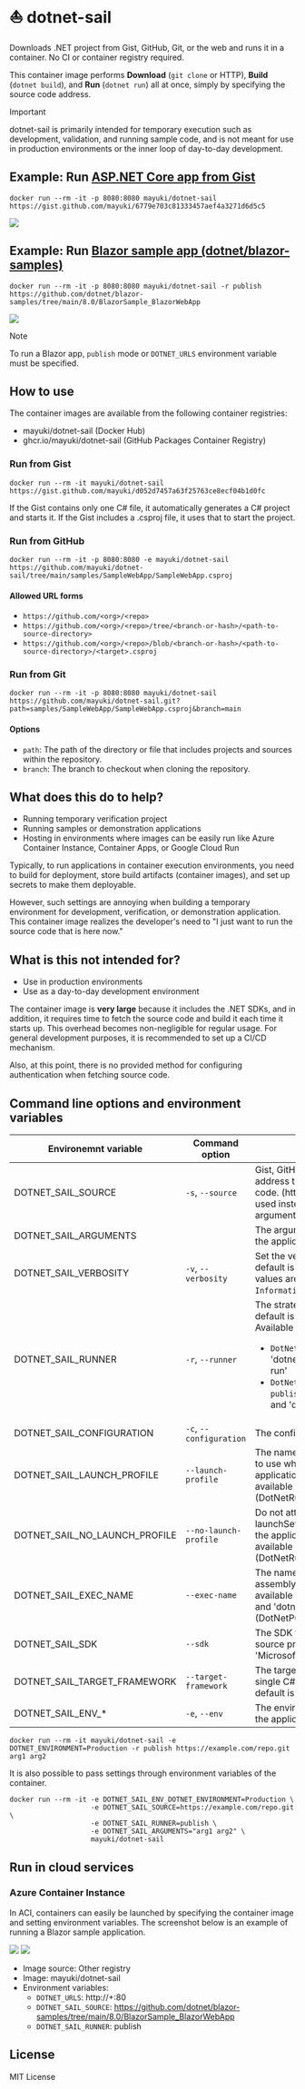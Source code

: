 # ⛵ dotnet-sail
Downloads .NET project from Gist, GitHub, Git, or the web and runs it in a container. No CI or container registry required.

This container image performs **Download** (`git clone` or HTTP), **Build** (`dotnet build`), and **Run** (`dotnet run`) all at once, simply by specifying the source code address.

> [!IMPORTANT]
> dotnet-sail is primarily intended for temporary execution such as development, validation, and running sample code, and is not meant for use in production environments or the inner loop of day-to-day development.

## Example: Run [ASP.NET Core app from Gist](https://gist.github.com/mayuki/6779e703c81333457aef4a3271d6d5c5)
```
docker run --rm -it -p 8080:8080 mayuki/dotnet-sail https://gist.github.com/mayuki/6779e703c81333457aef4a3271d6d5c5
```
![](docs/images/recording-02.gif)


## Example: Run [Blazor sample app (dotnet/blazor-samples)](https://github.com/dotnet/blazor-samples/)
```
docker run --rm -it -p 8080:8080 mayuki/dotnet-sail -r publish https://github.com/dotnet/blazor-samples/tree/main/8.0/BlazorSample_BlazorWebApp
```
![](docs/images/recording-01.gif)
> [!NOTE]
> To run a Blazor app, `publish` mode or `DOTNET_URLS` environment variable must be specified.

## How to use
The container images are available from the following container registries:

- mayuki/dotnet-sail (Docker Hub)
- ghcr.io/mayuki/dotnet-sail (GitHub Packages Container Registry)

### Run from Gist
```
docker run --rm -it mayuki/dotnet-sail https://gist.github.com/mayuki/d052d7457a63f25763ce8ecf04b1d0fc
```

If the Gist contains only one C# file, it automatically generates a C# project and starts it. If the Gist includes a .csproj file, it uses that to start the project.

### Run from GitHub
```
docker run --rm -it -p 8080:8080 -e mayuki/dotnet-sail https://github.com/mayuki/dotnet-sail/tree/main/samples/SampleWebApp/SampleWebApp.csproj
```

#### Allowed URL forms
- `https://github.com/<org>/<repo>`
- `https://github.com/<org>/<repo>/tree/<branch-or-hash>/<path-to-source-directory>`
- `https://github.com/<org>/<repo>/blob/<branch-or-hash>/<path-to-source-directory>/<target>.csproj`


### Run from Git
```
docker run --rm -it -p 8080:8080 mayuki/dotnet-sail https://github.com/mayuki/dotnet-sail.git?path=samples/SampleWebApp/SampleWebApp.csproj&branch=main
```

#### Options
- `path`: The path of the directory or file that includes projects and sources within the repository.
- `branch`: The branch to checkout when cloning the repository.


## What does this do to help?

- Running temporary verification project
- Running samples or demonstration applications
- Hosting in environments where images can be easily run like Azure Container Instance, Container Apps, or Google Cloud Run

Typically, to run applications in container execution environments, you need to build for deployment, store build artifacts (container images), and set up secrets to make them deployable.

However, such settings are annoying when building a temporary environment for development, verification, or demonstration application. This container image realizes the developer's need to "I just want to run the source code that is here now."

## What is this not intended for?

- Use in production environments
- Use as a day-to-day development environment

The container image is **very large** because it includes the .NET SDKs, and in addition, it requires time to fetch the source code and build it each time it starts up. This overhead becomes non-negligible for regular usage. For general development purposes, it is recommended to set up a CI/CD mechanism.

Also, at this point, there is no provided method for configuring authentication when fetching source code.

## Command line options and environment variables
|Environemnt variable|Command option|Description|
|--|--|--|
|DOTNET_SAIL_SOURCE|`-s`, `--source`|Gist, GitHub, or any other address that provides source code. (https://, git://...) Can be used instead of passing it as an argument.|
|DOTNET_SAIL_ARGUMENTS||The arguments to be passed to the application.|
|DOTNET_SAIL_VERBOSITY|`-v`, `--verbosity`|Set the verbosity level. The default is 'Information'. Allowed values are `None`, `Error`, `Information` and `Trace`.|
|DOTNET_SAIL_RUNNER|`-r`, `--runner`|The strategy to run for. The default is 'DotNetRunRunner'. <br>Available runners are: <br><ul><li>`DotNetRunRunner`, `run`: Use 'dotnet build' and 'dotnet run'</li><li>`DotNetPublishAndExecRunner`, `publish`: Use 'dotnet publish' and 'dotnet exec'.</li></ul>|
|DOTNET_SAIL_CONFIGURATION|`-c`, `--configuration`|The configuration to run for.|
|DOTNET_SAIL_LAUNCH_PROFILE|`--launch-profile`|The name of the launch profile to use when launching the application. This option is available with 'dotnet run' (DotNetRunRunner).|
|DOTNET_SAIL_NO_LAUNCH_PROFILE|`--no-launch-profile`|Do not attempt to use launchSettings.json to configure the application. This option is available with 'dotnet run' (DotNetRunRunner).|
|DOTNET_SAIL_EXEC_NAME|`--exec-name`|The name of the entrypoint assembly. This option is available with 'dotnet publish' and 'dotnet exec' (DotNetPublishAndExecRunner).|
|DOTNET_SAIL_SDK|`--sdk`|The SDK to run for single C# source project. The default is 'Microsoft.NET.Sdk'.|
|DOTNET_SAIL_TARGET_FRAMEWORK|`--target-framework`|The target framework to run for single C# source project. The default is 'net8.0'.|
|DOTNET_SAIL_ENV_*|`-e`, `--env`|The environment variables for the application to be run.|

```
docker run --rm -it mayuki/dotnet-sail -e DOTNET_ENVIRONMENT=Production -r publish https://example.com/repo.git arg1 arg2
```

It is also possible to pass settings through environment variables of the container.
```
docker run --rm -it -e DOTNET_SAIL_ENV_DOTNET_ENVIRONMENT=Production \
                    -e DOTNET_SAIL_SOURCE=https://example.com/repo.git \
                    -e DOTNET_SAIL_RUNNER=publish \
                    -e DOTNET_SAIL_ARGUMENTS="arg1 arg2" \
                    mayuki/dotnet-sail
```

## Run in cloud services
### Azure Container Instance
In ACI, containers can easily be launched by specifying the container image and setting environment variables. The screenshot below is an example of running a Blazor sample application.

![](docs/images/screen-aci-01.png)
![](docs/images/screen-aci-02.png)

- Image source: Other registry
- Image: mayuki/dotnet-sail
- Environment variables:
    - `DOTNET_URLS`: http://+:80
    - `DOTNET_SAIL_SOURCE`: https://github.com/dotnet/blazor-samples/tree/main/8.0/BlazorSample_BlazorWebApp
    - `DOTNET_SAIL_RUNNER`: publish

## License
MIT License
